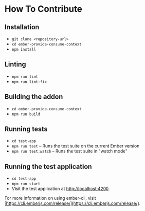 # How To Contribute

## Installation

- `git clone <repository-url>`
- `cd ember-provide-consume-context`
- `npm install`

## Linting

- `npm run lint`
- `npm run lint:fix`

## Building the addon

- `cd ember-provide-consume-context`
- `npm run build`

## Running tests

- `cd test-app`
- `npm run test` – Runs the test suite on the current Ember version
- `npm run test:watch` – Runs the test suite in "watch mode"

## Running the test application

- `cd test-app`
- `npm run start`
- Visit the test application at [http://localhost:4200](http://localhost:4200).

For more information on using ember-cli, visit [https://cli.emberjs.com/release/](https://cli.emberjs.com/release/).
